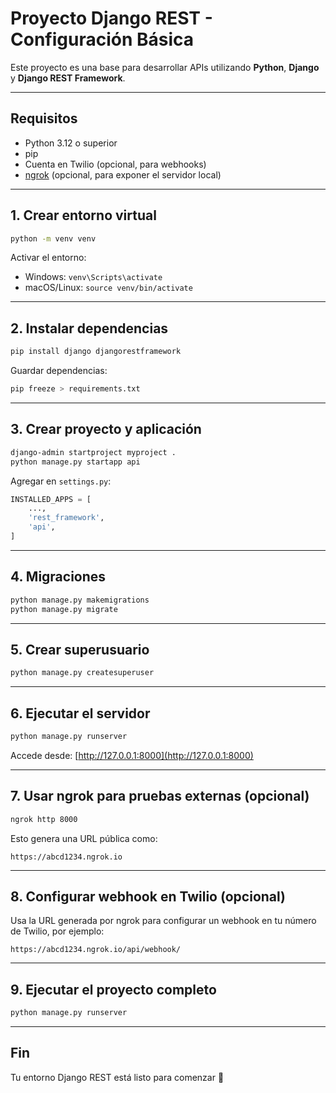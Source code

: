 # Proyecto Django REST - Configuración Básica

Este proyecto es una base para desarrollar APIs utilizando **Python**, **Django** y **Django REST Framework**.

---

## Requisitos

- Python 3.12 o superior
- pip
- Cuenta en Twilio (opcional, para webhooks)
- [ngrok](https://ngrok.com/) (opcional, para exponer el servidor local)

---

## 1. Crear entorno virtual

```bash
python -m venv venv
```

Activar el entorno:

- Windows: `venv\Scripts\activate`
- macOS/Linux: `source venv/bin/activate`

---

## 2. Instalar dependencias

```bash
pip install django djangorestframework
```

Guardar dependencias:

```bash
pip freeze > requirements.txt
```

---

## 3. Crear proyecto y aplicación

```bash
django-admin startproject myproject .
python manage.py startapp api
```

Agregar en `settings.py`:

```python
INSTALLED_APPS = [
    ...,
    'rest_framework',
    'api',
]
```

---

## 4. Migraciones

```bash
python manage.py makemigrations
python manage.py migrate
```

---

## 5. Crear superusuario

```bash
python manage.py createsuperuser
```

---

## 6. Ejecutar el servidor

```bash
python manage.py runserver
```

Accede desde: [http://127.0.0.1:8000](http://127.0.0.1:8000)

---

## 7. Usar ngrok para pruebas externas (opcional)

```bash
ngrok http 8000
```

Esto genera una URL pública como:

```
https://abcd1234.ngrok.io
```

---

## 8. Configurar webhook en Twilio (opcional)

Usa la URL generada por ngrok para configurar un webhook en tu número de Twilio, por ejemplo:

```
https://abcd1234.ngrok.io/api/webhook/
```

---

## 9. Ejecutar el proyecto completo

```bash
python manage.py runserver
```

---

## Fin

Tu entorno Django REST está listo para comenzar 🚀